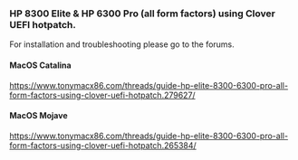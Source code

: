 ### HP 8300 Elite & HP 6300 Pro (all form factors) using Clover UEFI hotpatch.

For installation and troubleshooting please go to the forums.

#### MacOS Catalina
https://www.tonymacx86.com/threads/guide-hp-elite-8300-6300-pro-all-form-factors-using-clover-uefi-hotpatch.279627/

#### MacOS Mojave
https://www.tonymacx86.com/threads/guide-hp-elite-8300-6300-pro-all-form-factors-using-clover-uefi-hotpatch.265384/
